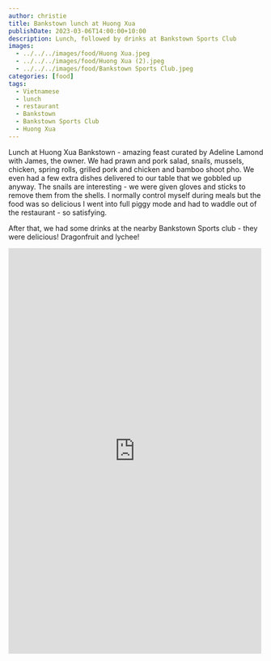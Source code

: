 ```yaml
---
author: christie
title: Bankstown lunch at Huong Xua
publishDate: 2023-03-06T14:00:00+10:00
description: Lunch, followed by drinks at Bankstown Sports Club
images:
  - ../../../images/food/Huong Xua.jpeg
  - ../../../images/food/Huong Xua (2).jpeg
  - ../../../images/food/Bankstown Sports Club.jpeg
categories: [food]
tags:
  - Vietnamese
  - lunch
  - restaurant
  - Bankstown
  - Bankstown Sports Club
  - Huong Xua
---
```


Lunch at Huong Xua Bankstown - amazing feast curated by Adeline Lamond with James, the owner. We had prawn and pork salad, snails, mussels, chicken, spring rolls, grilled pork and chicken and bamboo shoot pho. We even had a few extra dishes delivered to our table that we gobbled up anyway. The snails are interesting - we were given gloves and sticks to remove them from the shells. I normally control myself during meals but the food was so delicious I went into full piggy mode and had to waddle out of the restaurant - so satisfying.

After that, we had some drinks at the nearby Bankstown Sports club - they were delicious! Dragonfruit and lychee!

<iframe src="https://www.facebook.com/plugins/post.php?href=https%3A%2F%2Fwww.facebook.com%2Fchris1.tham%2Fposts%2Fpfbid0LnFtGtky8MnHXfxvBgBUQYnzRK34prrGxS1miB1vgjPxzGb4QRoW7ofddPHS9TUWl&show_text=true&width=500" width="500" height="800" style="border:none;overflow:hidden" scrolling="no" frameborder="0" allowfullscreen="true" allow="autoplay; clipboard-write; encrypted-media; picture-in-picture; web-share"></iframe>
